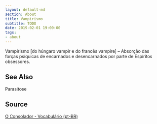 ```yaml
---
layout: default-md
section: About
title: Vampirismo
subtitle: TODO
date: 2019-02-01 19:00:00
tags:
- about
---
```


Vampirismo [do húngaro vampir e do francês vampire] – Absorção das forças psíquicas de encarnados e desencarnados por parte de Espíritos obsessores.

## See Also
Parasitose

## Source
[O Consolador - Vocabulário (pt-BR)](http://www.oconsolador.com.br/linkfixo/vocabulario/principal.html)
